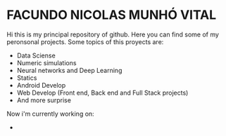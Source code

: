 # FACUNDO NICOLAS MUNHÓ VITAL

Hi this is my principal repository of github. Here you can find some of my peronsonal projects. Some topics of this proyects are:

+ Data Sciense
+ Numeric simulations
+ Neural networks and Deep Learning
+ Statics
+ Android Develop
+ Web Develop (Front end, Back end and Full Stack projects)
+ And more surprise

Now i'm currently working on:

-  
<!--
**munhof/munhof** is a ✨ _special_ ✨ repository because its `README.md` (this file) appears on your GitHub profile.

Here are some ideas to get you started:

- 🔭 I’m currently working on ...
- 🌱 I’m currently learning ...
- 👯 I’m looking to collaborate on ...
- 🤔 I’m looking for help with ...
- 💬 Ask me about ...
- 📫 How to reach me: ...
- 😄 Pronouns: ...
- ⚡ Fun fact: ...
-->
